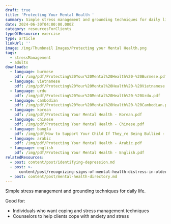 ```yaml
---
draft: true
title: 'Protecting Your Mental Health '
summary: Simple stress management and grounding techniques for daily life
date: 2024-06-30T04:00:00.000Z
category: resourcesForClients
typeOfResource: exercise
type: article
linkUrl: ''
image: /img/Thumbnail Images/Protecting your Mental Health.png
tags:
  - stressManagement
  - adults
downloads:
  - language: burmese
    pdf: /img/pdf/Protecting%20Your%20Mental%20Health%20-%20Burmese.pdf
  - language: vietnamese
    pdf: /img/pdf/Protecting%20Your%20Mental%20Health%20-%20Vietnamese.pdf
  - language: urdu
    pdf: /img/pdf/Protecting%20Your%20Mental%20Health%20-%20Urdu.pdf
  - language: cambodian
    pdf: /img/pdf/Protecting%20Your%20Mental%20Health%20-%20Cambodian.pdf
  - language: korean
    pdf: /img/pdf/Protecting Your Mental Health - Korean.pdf
  - language: chinese
    pdf: /img/pdf/Protecting Your Mental Health - Chinese.pdf
  - language: bangla
    pdf: /img/pdf/How to Support Your Child If They_re Being Bullied - Bangla.pdf
  - language: arabic
    pdf: /img/pdf/Protecting Your Mental Health - Arabic.pdf
  - language: english
    pdf: /img/pdf/Protecting Your Mental Health - English.pdf
relatedResources:
  - post: content/post/identifying-depression.md
  - post: >-
      content/post/recognizing-signs-of-mental-health-distress-in-older-adults.md
  - post: content/post/mental-health-directory.md
---
```


Simple stress management and grounding techniques for daily life.

Good for:

* Individuals who want coping and stress management techniques
* Counselors to help clients cope with anxiety and stress
